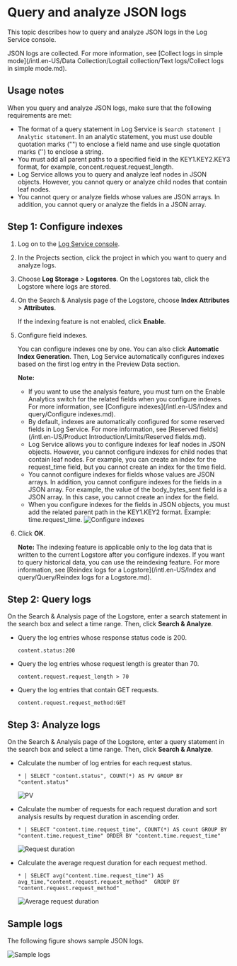 # Query and analyze JSON logs

This topic describes how to query and analyze JSON logs in the Log Service console.

JSON logs are collected. For more information, see [Collect logs in simple mode](/intl.en-US/Data Collection/Logtail collection/Text logs/Collect logs in simple mode.md).

## Usage notes

When you query and analyze JSON logs, make sure that the following requirements are met:

-   The format of a query statement in Log Service is `Search statement | Analytic statement`. In an analytic statement, you must use double quotation marks \(""\) to enclose a field name and use single quotation marks \(''\) to enclose a string.
-   You must add all parent paths to a specified field in the KEY1.KEY2.KEY3 format, for example, concent.request.request\_length.
-   Log Service allows you to query and analyze leaf nodes in JSON objects. However, you cannot query or analyze child nodes that contain leaf nodes.
-   You cannot query or analyze fields whose values are JSON arrays. In addition, you cannot query or analyze the fields in a JSON array.

## Step 1: Configure indexes

1.  Log on to the [Log Service console](https://sls.console.aliyun.com).

2.  In the Projects section, click the project in which you want to query and analyze logs.

3.  Choose **Log Storage** \> **Logstores**. On the Logstores tab, click the Logstore where logs are stored.

4.  On the Search & Analysis page of the Logstore, choose **Index Attributes** \> **Attributes**.

    If the indexing feature is not enabled, click **Enable**.

5.  Configure field indexes.

    You can configure indexes one by one. You can also click **Automatic Index Generation**. Then, Log Service automatically configures indexes based on the first log entry in the Preview Data section.

    **Note:**

    -   If you want to use the analysis feature, you must turn on the Enable Analytics switch for the related fields when you configure indexes. For more information, see [Configure indexes](/intl.en-US/Index and query/Configure indexes.md).
    -   By default, indexes are automatically configured for some reserved fields in Log Service. For more information, see [Reserved fields](/intl.en-US/Product Introduction/Limits/Reserved fields.md).
    -   Log Service allows you to configure indexes for leaf nodes in JSON objects. However, you cannot configure indexes for child nodes that contain leaf nodes. For example, you can create an index for the request\_time field, but you cannot create an index for the time field.
    -   You cannot configure indexes for fields whose values are JSON arrays. In addition, you cannot configure indexes for the fields in a JSON array. For example, the value of the body\_bytes\_sent field is a JSON array. In this case, you cannot create an index for the field.
    -   When you configure indexes for the fields in JSON objects, you must add the related parent path in the KEY1.KEY2 format. Example: time.request\_time.
    ![Configure indexes](https://static-aliyun-doc.oss-accelerate.aliyuncs.com/assets/img/en-US/6146998161/p211906.png)

6.  Click **OK**.

    **Note:** The indexing feature is applicable only to the log data that is written to the current Logstore after you configure indexes. If you want to query historical data, you can use the reindexing feature. For more information, see [Reindex logs for a Logstore](/intl.en-US/Index and query/Query/Reindex logs for a Logstore.md).


## Step 2: Query logs

On the Search & Analysis page of the Logstore, enter a search statement in the search box and select a time range. Then, click **Search & Analyze**.

-   Query the log entries whose response status code is 200.

    ```
    content.status:200
    ```

-   Query the log entries whose request length is greater than 70.

    ```
    content.request.request_length > 70
    ```

-   Query the log entries that contain GET requests.

    ```
    content.request.request_method:GET
    ```


## Step 3: Analyze logs

On the Search & Analysis page of the Logstore, enter a query statement in the search box and select a time range. Then, click **Search & Analyze**.

-   Calculate the number of log entries for each request status.

    ```
    * | SELECT "content.status", COUNT(*) AS PV GROUP BY "content.status"
    ```

    ![PV](https://static-aliyun-doc.oss-accelerate.aliyuncs.com/assets/img/en-US/6146998161/p232778.png)

-   Calculate the number of requests for each request duration and sort analysis results by request duration in ascending order.

    ```
    * | SELECT "content.time.request_time", COUNT(*) AS count GROUP BY "content.time.request_time" ORDER BY "content.time.request_time"
    ```

    ![Request duration](https://static-aliyun-doc.oss-accelerate.aliyuncs.com/assets/img/en-US/6146998161/p232779.png)

-   Calculate the average request duration for each request method.

    ```
    * | SELECT avg("content.time.request_time") AS avg_time,"content.request.request_method"  GROUP BY "content.request.request_method"
    ```

    ![Average request duration](https://static-aliyun-doc.oss-accelerate.aliyuncs.com/assets/img/en-US/6146998161/p232780.png)


## Sample logs

The following figure shows sample JSON logs.

![Sample logs](https://static-aliyun-doc.oss-accelerate.aliyuncs.com/assets/img/en-US/4293938161/p211913.png)

